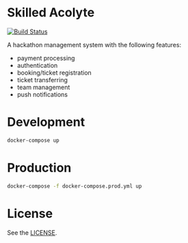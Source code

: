 # Skilled Acolyte

[![Build Status](https://travis-ci.org/unihackhq/skilled-acolyte-backend.svg?branch=develop)](https://travis-ci.org/unihackhq/skilled-acolyte-backend)

A hackathon management system with the following features:
* payment processing
* authentication
* booking/ticket registration
* ticket transferring
* team management
* push notifications

# Development
```Bash
docker-compose up
```

# Production
```Bash
docker-compose -f docker-compose.prod.yml up
```

# License
See the [LICENSE](LICENSE).
